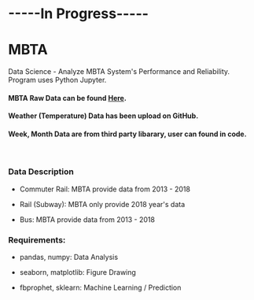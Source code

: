 # -----In Progress-----

# MBTA
Data Science - Analyze MBTA System's Performance and Reliability. Program uses Python Jupyter.

#### MBTA Raw Data can be found [Here](http://mbtabackontrack.com/performance/index.html#/download).
#### Weather (Temperature) Data has been upload on GitHub.
#### Week, Month Data are from third party libarary, user can found in code.

</br>

### Data Description
* Commuter Rail: MBTA provide data from 2013 - 2018

* Rail (Subway): MBTA only provide 2018 year's data

* Bus: MBTA provide data from 2013 - 2018

### Requirements:

* pandas, numpy: Data Analysis

* seaborn, matplotlib: Figure Drawing

* fbprophet, sklearn: Machine Learning / Prediction
